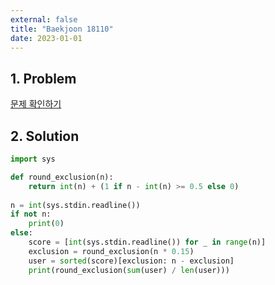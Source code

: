 ```yaml
---
external: false
title: "Baekjoon 18110"
date: 2023-01-01
---
```


## 1. Problem

[문제 확인하기](https://www.acmicpc.net/problem/18110)

## 2. Solution

```python
import sys

def round_exclusion(n):
    return int(n) + (1 if n - int(n) >= 0.5 else 0)
 
n = int(sys.stdin.readline())
if not n:
    print(0)
else:
    score = [int(sys.stdin.readline()) for _ in range(n)]
    exclusion = round_exclusion(n * 0.15)
    user = sorted(score)[exclusion: n - exclusion]
    print(round_exclusion(sum(user) / len(user)))
```
